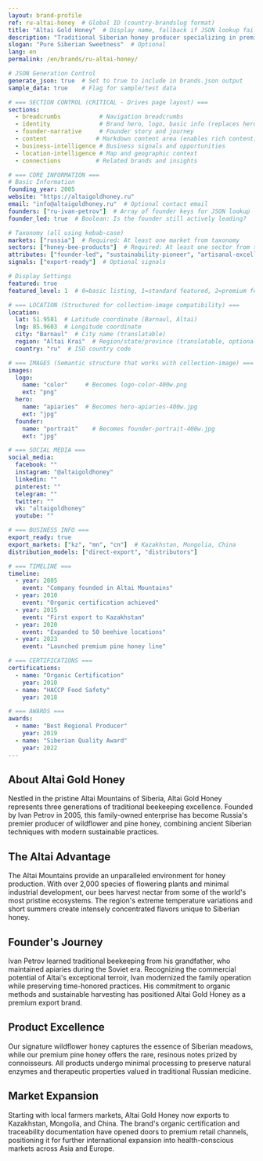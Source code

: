 ```yaml
---
layout: brand-profile
ref: ru-altai-honey  # Global ID (country-brandslug format)
title: "Altai Gold Honey"  # Display name, fallback if JSON lookup fails
description: "Traditional Siberian honey producer specializing in premium wildflower and pine honey from the pristine Altai Mountains of Russia."
slogan: "Pure Siberian Sweetness"  # Optional
lang: en
permalink: /en/brands/ru-altai-honey/

# JSON Generation Control
generate_json: true  # Set to true to include in brands.json output
sample_data: true    # Flag for sample/test data

# === SECTION CONTROL (CRITICAL - Drives page layout) ===
sections:
  - breadcrumbs           # Navigation breadcrumbs
  - identity              # Brand hero, logo, basic info (replaces hero)
  - founder-narrative     # Founder story and journey
  - content              # Markdown content area (enables rich content)
  - business-intelligence # Business signals and opportunities
  - location-intelligence # Map and geographic context
  - connections          # Related brands and insights

# === CORE INFORMATION ===
# Basic Information
founding_year: 2005
website: "https://altaigoldhoney.ru"
email: "info@altaigoldhoney.ru"  # Optional contact email
founders: ["ru-ivan-petrov"]  # Array of founder keys for JSON lookup
founder_led: true  # Boolean: Is the founder still actively leading?

# Taxonomy (all using kebab-case)
markets: ["russia"]  # Required: At least one market from taxonomy
sectors: ["honey-bee-products"]  # Required: At least one sector from taxonomy
attributes: ["founder-led", "sustainability-pioneer", "artisanal-excellence"]  # Optional attributes
signals: ["export-ready"]  # Optional signals

# Display Settings
featured: true
featured_level: 1  # 0=basic listing, 1=standard featured, 2=premium featured

# === LOCATION (Structured for collection-image compatibility) ===
location:
  lat: 51.9581  # Latitude coordinate (Barnaul, Altai)
  lng: 85.9603  # Longitude coordinate
  city: "Barnaul"  # City name (translatable)
  region: "Altai Krai"  # Region/state/province (translatable, optional)
  country: "ru"  # ISO country code

# === IMAGES (Semantic structure that works with collection-image) ===
images:
  logo:
    name: "color"     # Becomes logo-color-400w.png
    ext: "png"
  hero:
    name: "apiaries"  # Becomes hero-apiaries-400w.jpg
    ext: "jpg"
  founder:
    name: "portrait"    # Becomes founder-portrait-400w.jpg
    ext: "jpg"

# === SOCIAL MEDIA ===
social_media:
  facebook: ""
  instagram: "@altaigoldhoney"
  linkedin: ""
  pinterest: ""
  telegram: ""
  twitter: ""
  vk: "altaigoldhoney"
  youtube: ""

# === BUSINESS INFO ===
export_ready: true
export_markets: ["kz", "mn", "cn"]  # Kazakhstan, Mongolia, China
distribution_models: ["direct-export", "distributors"]

# === TIMELINE ===
timeline:
  - year: 2005
    event: "Company founded in Altai Mountains"
  - year: 2010
    event: "Organic certification achieved"
  - year: 2015
    event: "First export to Kazakhstan"
  - year: 2020
    event: "Expanded to 50 beehive locations"
  - year: 2023
    event: "Launched premium pine honey line"

# === CERTIFICATIONS ===
certifications:
  - name: "Organic Certification"
    year: 2010
  - name: "HACCP Food Safety"
    year: 2018

# === AWARDS ===
awards:
  - name: "Best Regional Producer"
    year: 2019
  - name: "Siberian Quality Award"
    year: 2022
---
```


## About Altai Gold Honey

Nestled in the pristine Altai Mountains of Siberia, Altai Gold Honey represents three generations of traditional beekeeping excellence. Founded by Ivan Petrov in 2005, this family-owned enterprise has become Russia's premier producer of wildflower and pine honey, combining ancient Siberian techniques with modern sustainable practices.

## The Altai Advantage

The Altai Mountains provide an unparalleled environment for honey production. With over 2,000 species of flowering plants and minimal industrial development, our bees harvest nectar from some of the world's most pristine ecosystems. The region's extreme temperature variations and short summers create intensely concentrated flavors unique to Siberian honey.

## Founder's Journey

Ivan Petrov learned traditional beekeeping from his grandfather, who maintained apiaries during the Soviet era. Recognizing the commercial potential of Altai's exceptional terroir, Ivan modernized the family operation while preserving time-honored practices. His commitment to organic methods and sustainable harvesting has positioned Altai Gold Honey as a premium export brand.

## Product Excellence

Our signature wildflower honey captures the essence of Siberian meadows, while our premium pine honey offers the rare, resinous notes prized by connoisseurs. All products undergo minimal processing to preserve natural enzymes and therapeutic properties valued in traditional Russian medicine.

## Market Expansion

Starting with local farmers markets, Altai Gold Honey now exports to Kazakhstan, Mongolia, and China. The brand's organic certification and traceability documentation have opened doors to premium retail channels, positioning it for further international expansion into health-conscious markets across Asia and Europe.